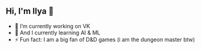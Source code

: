 ## Hi, I'm Ilya 👋

- 🔭 I’m currently working on VK
- 🌱 And I currently learning AI & ML
- ⚡ Fun fact: I am a big fan of D&D games (i am the dungeon master btw)
